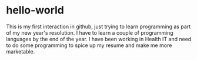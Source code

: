 # hello-world
This is my first interaction in github, just trying to learn programming as part of my new year's resolution. I have to learn a couple of programming languages by the end of the year.
I have been working in Health IT and need to do some programming to spice up my resume and make me more marketable.

